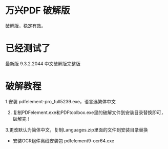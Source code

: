 # 万兴PDF 破解版
破解版，稳定有效。
# 已经测试了
最新版 9.3.2.2044 中文破解版完整版

# 破解教程

1.安装 pdfelement-pro_full5239.exe，语言选繁体中文

2. 复制PDFelement.exe和PDFtoolbox.exe里的破解文件到安装目录替换即可，破解完！

3.更改默认为简体中文，复制Languages.zip里面的文件到安装目录替换

* 安装OCR组件离线安装包 pdfelement9-ocr64.exe
